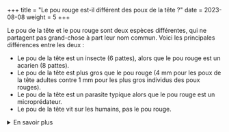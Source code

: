 +++
title = "Le pou rouge est-il différent des poux de la tête ?"
date = 2023-08-08
weight = 5
+++


Le pou de la tête et le pou rouge sont deux espèces différentes, qui ne partagent pas grand-chose à part leur nom commun. Voici les principales différences entre les deux :
- Le pou de la tête est un insecte (6 pattes), alors que le pou rouge est un acarien (8 pattes). 
- Le pou de la tête est plus gros que le pou rouge (4 mm pour les poux de la tête adultes contre 1 mm pour les plus gros individus des poux rouges).  
- Le pou de la tête est un parasite typique alors que le pou rouge est un microprédateur.
- Le pou de la tête vit sur les humains, pas le pou rouge.  

<details class = "en_savoir_plus">
    <summary>En savoir plus</summary>

[Le saviez-vous](https://pourougepoule.fr/connaissance) n°[1](https://pourougepoule.fr/connaissance#slide_idr-1)


</details>